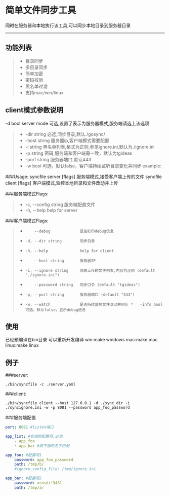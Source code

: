 # 简单文件同步工具

同时在服务器和本地执行该工具,可以同步本地目录到服务器目录

-----
## 功能列表

> * 目录同步
> * 多目录同步
> * 简单加密
> * 密码校验
> * 黑名单过滤
> * 支持mac/win/linux

## client模式参数说明

-d bool server mode 可选,设置了表示为服务器模式,服务端请选上该选项
> *   -dir string 必选,同步目录,默认./gosync/
> *   -host string 服务器ip,客户端模式需要配置
> *   -i string 黑名单列表,格式为正则,参见ignore.ini,默认为./ignore.ini
> *   -p string 密码,服务端和客户端需一致，默认为tgideas
> *   -port string 服务器端口,默认443
> *   -w bool 可选，默认false，客户端持续监听目录变化并同步
>example:


###Usage:
  syncfile server [flags] 服务端模式,接受客户端上传的文件
  syncfile client [flags] 客户端模式,监控本地目录和文件改动并上传

###服务端模式Flags:
> *  -c, --config string   服务端配置文件
> *  -h, --help            help for server

###客户端模式Flags:
> *         --debug             是否打印debug信息
> *     -d, --dir string        同步目录
> *     -h, --help              help for client
> *         --host string       服务器IP
> *     -i, --ignore string     忽略上传的文件列表,内容为正则 (default "./ignore.ini")
> *         --password string   同步口令 (default "tgideas")
> *     -p, --port string       服务器端口 (default "443")
> *     -w, --watch             是否持续监控文件改动并同步 *   -info bool 可选，默认false，显示debug信息


## 使用

已经预编译在bin目录
可以重新开发编译
win:make windows
mac:make mac
linux:make linux

## 例子

###server:
```
./bin/syncfile -c ./server.yaml
```


###client:
```
./bin/syncfile client --host 127.0.0.1 -d ./sync_dir -i ./syncignore.ini -w -p 8081 --password app_foo_password
```

###服务端配置
```yaml
port: 8081 #listen端口

app_list: #有效的配置项,必填
    - app_foo
    - app_bar #跟下面的名字匹配

app_foo: #配置项1
    password: app_foo_password
    path: /tmp/b/
    #ignore_config_file: /tmp/ignore.ini

app_bar: #配置项2
    password: xcnsdi!3431
    path: /tmp/a/
```
